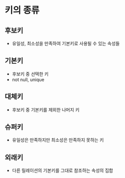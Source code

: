 # 키의 종류

## 후보키 
- 유일성, 최소성을 만족하여 기본키로 사용될 수 있는 속성들

## 기본키
- 후보키 중 선택한 키 
- not null, unique 

## 대체키
- 후보키 중 기본키를 제외한 나머지 키 

## 슈퍼키
- 유일성은 만족하지만 최소성은 만족하지 못하는 키 

## 외래키 
- 다른 릴레이션의 기본키를 그대로 참조하는 속성의 집합 